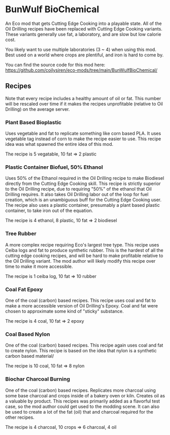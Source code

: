 # BunWulf BioChemical

An Eco mod that gets Cutting Edge Cooking into a playable state. All of the Oil Drilling recipes have been replaced with Cutting Edge Cooking variants. These variants generally use fat, a laboratory, and are slow but low calorie cost.

You likely want to use multiple laboratories (3 ~ 4) when using this mod. Best used on a world where crops are plentiful, and iron is hard to come by.

You can find the source code for this mod here: https://github.com/coilysiren/eco-mods/tree/main/BunWulfBioChemical/

## Recipes

Note that every recipe includes a healthy amount of oil or fat. This number will be rescaled over time if it makes the recipes unprofitable (relative to Oil Drilling) on the average server.

### Plant Based Bioplastic

Uses vegetable and fat to replicate something like corn based PLA. It uses vegetable tag instead of corn to make the recipe easier to use. This recipe idea was what spawned the entire idea of this mod.

The recipe is 5 vegatable, 10 fat => 2 plastic

### Plastic Container Biofuel, 50% Ethanol

Uses 50% of the Ethanol required in the Oil Drilling recipe to make Biodiesel directly from the Cutting Edge Cooking skill. This recipe is strictly superior to the Oil Drilling recipe, due to requiring "50%" of the ethanol that Oil Drilling requires. It also takes Oil Drilling labor out of the loop for fuel creation, which is an unambiguous buff for the Cutting Edge Cooking user. The recipe also uses a plastic container, presumably a plant based plastic container, to take iron out of the equation.

The recipe is 4 ethanol, 8 plastic, 10 fat => 2 biodiesel

### Tree Rubber

A more complex recipe requiring Eco's largest tree type. This recipe uses Ceiba logs and fat to produce synthetic rubber. This is the hardest of all the cutting edge cooking recipes, and will be hard to make profitable relative to the Oil Drilling variant. The mod author will likely modify this recipe over time to make it more accessible.

The recipe is 1 ceiba log, 10 fat => 10 rubber

### Coal Fat Epoxy

One of the coal (carbon) based recipes. This recipe uses coal and fat to make a more accessible version of Oil Drilling's Epoxy. Coal and fat were chosen to approximate some kind of "sticky" substance.

The recipe is 4 coal, 10 fat => 2 epoxy

### Coal Based Nylon

One of the coal (carbon) based recipes. This recipe again uses coal and fat to create nylon. This recipe is based on the idea that nylon is a synthetic carbon based material/

The recipe is 10 coal, 10 fat => 8 nylon

### Biochar Charcoal Burning

One of the coal (carbon) based recipes. Replicates more charcoal using some base charcoal and crops inside of a bakery oven or kiln. Creates oil as a valuable by product. This recipes was primarily added as a flavorful test case, so the mod author could get used to the modding scene. It can also be used to create a lot of the fat (oil) that and charcoal required for the other recipes.

The recipe is 4 charcoal, 10 crops => 6 charcoal, 4 oil
